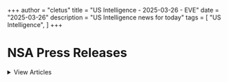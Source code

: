 +++ 
author = "cletus"
title = "US Intelligence - 2025-03-26 - EVE"
date = "2025-03-26"
description = "US Intelligence news for today"
tags = [
    "US Intelligence",
]
+++

# NSA Press Releases

<details>
<summary>View Articles</summary>
<br>

<input type='checkbox' name='article_1' value='https://www.nsa.gov/Press-Room/Press-Releases-Statements/' /> 1 - <a href='https://www.google.com/search?q=www.nsa.gov+Central+Intelligence+AgencyCentral+Intelligence+Agency' target='_blank' rel='noopener noreferrer'>Search - </a> <a href='https://12ft.io/https://www.nsa.gov/Press-Room/Press-Releases-Statements/' target='_blank' rel='noopener noreferrer'>Central Intelligence AgencyCentral Intelligence Agency</a><br>

<input type='checkbox' name='article_2' value='https://www.nsa.gov/Press-Room/Press-Releases-Statements/stories/story/dcia-welcomes-liz-lyons-as-director-of-public-affairs/' /> 2 - <a href='https://www.google.com/search?q=www.nsa.gov+DCIA+Welcomes+Liz+Lyons+as+Director+of+Public+AffairsPublished+February+18%2C+2025' target='_blank' rel='noopener noreferrer'>Search - </a> <a href='https://12ft.io/https://www.nsa.gov/Press-Room/Press-Releases-Statements/stories/story/dcia-welcomes-liz-lyons-as-director-of-public-affairs/' target='_blank' rel='noopener noreferrer'>DCIA Welcomes Liz Lyons as Director of Public AffairsPublished February 18, 2025</a><br>

<input type='checkbox' name='article_3' value='https://www.nsa.gov/Press-Room/Press-Releases-Statements/stories/story/michael-ellis-sworn-in-as-cia-deputy-director/' /> 3 - <a href='https://www.google.com/search?q=www.nsa.gov+Michael+Ellis+Sworn+in+as+CIA+Deputy+DirectorPublished+February+10%2C+2025' target='_blank' rel='noopener noreferrer'>Search - </a> <a href='https://12ft.io/https://www.nsa.gov/Press-Room/Press-Releases-Statements/stories/story/michael-ellis-sworn-in-as-cia-deputy-director/' target='_blank' rel='noopener noreferrer'>Michael Ellis Sworn in as CIA Deputy DirectorPublished February 10, 2025</a><br>

<input type='checkbox' name='article_4' value='https://www.nsa.gov/Press-Room/Press-Releases-Statements/stories/story/john-ratcliffe-sworn-in-as-cia-director/' /> 4 - <a href='https://www.google.com/search?q=www.nsa.gov+John+Ratcliffe+Sworn+in+as+CIA+DirectorPublished+January+23%2C+2025' target='_blank' rel='noopener noreferrer'>Search - </a> <a href='https://12ft.io/https://www.nsa.gov/Press-Room/Press-Releases-Statements/stories/story/john-ratcliffe-sworn-in-as-cia-director/' target='_blank' rel='noopener noreferrer'>John Ratcliffe Sworn in as CIA DirectorPublished January 23, 2025</a><br>

<input type='checkbox' name='article_5' value='https://www.nsa.gov/Press-Room/Press-Releases-Statements/stories/story/statement-by-director-burns-on-passing-of-president-carter/' /> 5 - <a href='https://www.google.com/search?q=www.nsa.gov+Statement+by+William+J.+Burns+on+Passing+of+President+Jimmy+CarterPublished+December+29%2C+2024' target='_blank' rel='noopener noreferrer'>Search - </a> <a href='https://12ft.io/https://www.nsa.gov/Press-Room/Press-Releases-Statements/stories/story/statement-by-director-burns-on-passing-of-president-carter/' target='_blank' rel='noopener noreferrer'>Statement by William J. Burns on Passing of President Jimmy CarterPublished December 29, 2024</a><br>

<input type='checkbox' name='article_6' value='https://www.nsa.gov/Press-Room/Press-Releases-Statements/stories/story/cia-posts-instructions-in-mandarin-korean-and-farsi-on-how-to-securely-contact-cia/' /> 6 - <a href='https://www.google.com/search?q=www.nsa.gov+CIA+Posts+Instructions+in+Mandarin%2C+Korean%2C+and+Farsi+on+How+to+Securely+Contact+CIAPublished+October+2%2C+2024' target='_blank' rel='noopener noreferrer'>Search - </a> <a href='https://12ft.io/https://www.nsa.gov/Press-Room/Press-Releases-Statements/stories/story/cia-posts-instructions-in-mandarin-korean-and-farsi-on-how-to-securely-contact-cia/' target='_blank' rel='noopener noreferrer'>CIA Posts Instructions in Mandarin, Korean, and Farsi on How to Securely Contact CIAPublished October 2, 2024</a><br>

<input type='checkbox' name='article_7' value='https://www.nsa.gov/Press-Room/Press-Releases-Statements/stories/story/cia-strengthening-response-to-reports-of-sexual-assault-and-sexual-harassment/' /> 7 - <a href='https://www.google.com/search?q=www.nsa.gov+CIA+Strengthening+Response+to+Reports+of+Sexual+Assault+and+Sexual+HarassmentPublished+July+2%2C+2024' target='_blank' rel='noopener noreferrer'>Search - </a> <a href='https://12ft.io/https://www.nsa.gov/Press-Room/Press-Releases-Statements/stories/story/cia-strengthening-response-to-reports-of-sexual-assault-and-sexual-harassment/' target='_blank' rel='noopener noreferrer'>CIA Strengthening Response to Reports of Sexual Assault and Sexual HarassmentPublished July 2, 2024</a><br>

<input type='checkbox' name='article_8' value='https://www.nsa.gov/Press-Room/Press-Releases-Statements/stories/story/cia-honors-fallen-officers-in-annual-ceremony-05-17-2024/' /> 8 - <a href='https://www.google.com/search?q=www.nsa.gov+CIA+Honors+Fallen+Officers+in+Annual+Ceremony+Marking+the+50th+Anniversary+of+the+Memorial+Wall%C3%A2%C2%80%C2%99s+DedicationPublished+May+17%2C+2024' target='_blank' rel='noopener noreferrer'>Search - </a> <a href='https://12ft.io/https://www.nsa.gov/Press-Room/Press-Releases-Statements/stories/story/cia-honors-fallen-officers-in-annual-ceremony-05-17-2024/' target='_blank' rel='noopener noreferrer'>CIA Honors Fallen Officers in Annual Ceremony Marking the 50th Anniversary of the Memorial Wallâs DedicationPublished May 17, 2024</a><br>

<input type='checkbox' name='article_9' value='https://www.nsa.gov/Press-Room/Press-Releases-Statements/stories/story/ic-osint-strategy-rollout/' /> 9 - <a href='https://www.google.com/search?q=www.nsa.gov+IC+OSINT+Strategy+RolloutPublished+March+8%2C+2024' target='_blank' rel='noopener noreferrer'>Search - </a> <a href='https://12ft.io/https://www.nsa.gov/Press-Room/Press-Releases-Statements/stories/story/ic-osint-strategy-rollout/' target='_blank' rel='noopener noreferrer'>IC OSINT Strategy RolloutPublished March 8, 2024</a><br>

<input type='checkbox' name='article_10' value='https://www.nsa.gov/Press-Room/Press-Releases-Statements/stories/story/cia-showcases-tech-business-and-career-opportunities-at-sxsw/' /> 10 - <a href='https://www.google.com/search?q=www.nsa.gov+CIA+Showcases+Tech%2C+Business%2C+and+Career+Opportunities+at+SXSWPublished+March+7%2C+2024' target='_blank' rel='noopener noreferrer'>Search - </a> <a href='https://12ft.io/https://www.nsa.gov/Press-Room/Press-Releases-Statements/stories/story/cia-showcases-tech-business-and-career-opportunities-at-sxsw/' target='_blank' rel='noopener noreferrer'>CIA Showcases Tech, Business, and Career Opportunities at SXSWPublished March 7, 2024</a><br>

<input type='checkbox' name='article_11' value='https://www.nsa.gov/Press-Room/Press-Releases-Statements/stories/story/cia-names-juliane-gallina-as-deputy-director-for-digital-innovation/' /> 11 - <a href='https://www.google.com/search?q=www.nsa.gov+CIA+Names+Juliane+Gallina+as+Deputy+Director+for+Digital+InnovationPublished+February+7%2C+2024' target='_blank' rel='noopener noreferrer'>Search - </a> <a href='https://12ft.io/https://www.nsa.gov/Press-Room/Press-Releases-Statements/stories/story/cia-names-juliane-gallina-as-deputy-director-for-digital-innovation/' target='_blank' rel='noopener noreferrer'>CIA Names Juliane Gallina as Deputy Director for Digital InnovationPublished February 7, 2024</a><br>

<input type='checkbox' name='article_12' value='https://www.nsa.gov/Press-Room/Press-Releases-Statements/stories/story/statement-by-william-j-burns-on-the-passing-of-senator-dianne-feinstein/' /> 12 - <a href='https://www.google.com/search?q=www.nsa.gov+Statement+by+William+J.+Burns+on+the+Passing+of+Senator+Dianne+FeinsteinPublished+September+29%2C+2023' target='_blank' rel='noopener noreferrer'>Search - </a> <a href='https://12ft.io/https://www.nsa.gov/Press-Room/Press-Releases-Statements/stories/story/statement-by-william-j-burns-on-the-passing-of-senator-dianne-feinstein/' target='_blank' rel='noopener noreferrer'>Statement by William J. Burns on the Passing of Senator Dianne FeinsteinPublished September 29, 2023</a><br>

<input type='checkbox' name='article_13' value='https://www.nsa.gov/Press-Room/Press-Releases-Statements/stories/story/statement-by-cia-director-william-j-burns-on-invitation-to-join-cabinet/' /> 13 - <a href='https://www.google.com/search?q=www.nsa.gov+Statement+By+CIA+Director+William+J.+Burns+on+Invitation+to+Join+CabinetPublished+July+21%2C+2023' target='_blank' rel='noopener noreferrer'>Search - </a> <a href='https://12ft.io/https://www.nsa.gov/Press-Room/Press-Releases-Statements/stories/story/statement-by-cia-director-william-j-burns-on-invitation-to-join-cabinet/' target='_blank' rel='noopener noreferrer'>Statement By CIA Director William J. Burns on Invitation to Join CabinetPublished July 21, 2023</a><br>

<input type='checkbox' name='article_14' value='https://www.nsa.gov/Press-Room/Press-Releases-Statements/resources/csi/' /> 14 - <a href='https://www.google.com/search?q=www.nsa.gov+Center+for+the+Study+of+Intelligence+%28CSI%29' target='_blank' rel='noopener noreferrer'>Search - </a> <a href='https://12ft.io/https://www.nsa.gov/Press-Room/Press-Releases-Statements/resources/csi/' target='_blank' rel='noopener noreferrer'>Center for the Study of Intelligence (CSI)</a><br>

<input type='checkbox' name='article_15' value='https://www.nsa.gov/Press-Room/Press-Releases-Statements/identify-and-arrest/287g' /> 15 - <a href='https://www.google.com/search?q=www.nsa.gov+Immigration+Authority+Delegation+Program+287%28g%29' target='_blank' rel='noopener noreferrer'>Search - </a> <a href='https://12ft.io/https://www.nsa.gov/Press-Room/Press-Releases-Statements/identify-and-arrest/287g' target='_blank' rel='noopener noreferrer'>Immigration Authority Delegation Program 287(g)</a><br>

<input type='checkbox' name='article_16' value='https://www.nsa.gov/Press-Room/Press-Releases-Statements/check-in' /> 16 - <a href='https://www.google.com/search?q=www.nsa.gov+Learn+more+abouthow+to+check+inwith+a+localICE+office' target='_blank' rel='noopener noreferrer'>Search - </a> <a href='https://12ft.io/https://www.nsa.gov/Press-Room/Press-Releases-Statements/check-in' target='_blank' rel='noopener noreferrer'>Learn more abouthow to check inwith a localICE office</a><br>

<input type='checkbox' name='article_17' value='https://www.nsa.gov/Press-Room/Press-Releases-Statements/about-ice/hsi/priorities/upholding-fairness-in-global-trade' /> 17 - <a href='https://www.google.com/search?q=www.nsa.gov+Upholding+Fairness+in+Global+Trade' target='_blank' rel='noopener noreferrer'>Search - </a> <a href='https://12ft.io/https://www.nsa.gov/Press-Room/Press-Releases-Statements/about-ice/hsi/priorities/upholding-fairness-in-global-trade' target='_blank' rel='noopener noreferrer'>Upholding Fairness in Global Trade</a><br>

<input type='checkbox' name='article_18' value='https://www.nsa.gov/Press-Room/Press-Releases-Statements/news/releases/ice-boston-arrests-lebanese-alien-charged-assault-battery-sex-crime-massachusetts' /> 18 - <a href='https://www.google.com/search?q=www.nsa.gov+ICE+Boston+arrests+Lebanese+alien+charged+with+assault%2C+battery%2C+sex+crime+in+Massachusetts' target='_blank' rel='noopener noreferrer'>Search - </a> <a href='https://12ft.io/https://www.nsa.gov/Press-Room/Press-Releases-Statements/news/releases/ice-boston-arrests-lebanese-alien-charged-assault-battery-sex-crime-massachusetts' target='_blank' rel='noopener noreferrer'>ICE Boston arrests Lebanese alien charged with assault, battery, sex crime in Massachusetts</a><br>

<input type='checkbox' name='article_19' value='https://www.nsa.gov/Press-Room/Press-Releases-Statements/news/releases/ice-arrests-chinese-national-convicted-illegally-acting-agent-foreign-government' /> 19 - <a href='https://www.google.com/search?q=www.nsa.gov+ICE+arrests+Chinese+national+convicted+of+illegally+acting+as+agent+of+foreign+government' target='_blank' rel='noopener noreferrer'>Search - </a> <a href='https://12ft.io/https://www.nsa.gov/Press-Room/Press-Releases-Statements/news/releases/ice-arrests-chinese-national-convicted-illegally-acting-agent-foreign-government' target='_blank' rel='noopener noreferrer'>ICE arrests Chinese national convicted of illegally acting as agent of foreign government</a><br>

<input type='checkbox' name='article_20' value='https://www.nsa.gov/Press-Room/Press-Releases-Statements/news/releases/ice-arrests-brazilian-national-convicted-drug-trafficking-home-country' /> 20 - <a href='https://www.google.com/search?q=www.nsa.gov+ICE+arrests+Brazilian+national+convicted+of+drug+trafficking+in+home+country' target='_blank' rel='noopener noreferrer'>Search - </a> <a href='https://12ft.io/https://www.nsa.gov/Press-Room/Press-Releases-Statements/news/releases/ice-arrests-brazilian-national-convicted-drug-trafficking-home-country' target='_blank' rel='noopener noreferrer'>ICE arrests Brazilian national convicted of drug trafficking in home country</a><br>

<input type='checkbox' name='article_21' value='https://www.nsa.gov/Press-Room/Press-Releases-Statements/news/releases/ice-newark-investigation-leads-conviction-pennsylvania-man-conspiring-distribute' /> 21 - <a href='https://www.google.com/search?q=www.nsa.gov+ICE+Newark+investigation+leads+to+conviction+of+Pennsylvania+man+for+conspiring+to+distribute+cocaine' target='_blank' rel='noopener noreferrer'>Search - </a> <a href='https://12ft.io/https://www.nsa.gov/Press-Room/Press-Releases-Statements/news/releases/ice-newark-investigation-leads-conviction-pennsylvania-man-conspiring-distribute' target='_blank' rel='noopener noreferrer'>ICE Newark investigation leads to conviction of Pennsylvania man for conspiring to distribute cocaine</a><br>

<input type='checkbox' name='article_22' value='https://www.nsa.gov/Press-Room/Press-Releases-Statements/news/releases/ice-partners-rapid-response-locate-suspect-newark-airport-attempting-flee-us' /> 22 - <a href='https://www.google.com/search?q=www.nsa.gov+ICE%2C+partners%E2%80%99+rapid+response+locate+suspect+at+Newark+airport+attempting+to+flee+the+US' target='_blank' rel='noopener noreferrer'>Search - </a> <a href='https://12ft.io/https://www.nsa.gov/Press-Room/Press-Releases-Statements/news/releases/ice-partners-rapid-response-locate-suspect-newark-airport-attempting-flee-us' target='_blank' rel='noopener noreferrer'>ICE, partners’ rapid response locate suspect at Newark airport attempting to flee the US</a><br>

<input type='checkbox' name='article_23' value='https://www.nsa.gov/Press-Room/Press-Releases-Statements/news/releases/driver-second-human-smuggling-vehicle-involved-2021-southwest-texas-incident' /> 23 - <a href='https://www.google.com/search?q=www.nsa.gov+Driver+of+second+human+smuggling+vehicle+involved+in+2021+Southwest+Texas+incident+sentenced+to+10+years+in+federal+prison+following+ICE+Del+Rio+and+federal+partner+investigation' target='_blank' rel='noopener noreferrer'>Search - </a> <a href='https://12ft.io/https://www.nsa.gov/Press-Room/Press-Releases-Statements/news/releases/driver-second-human-smuggling-vehicle-involved-2021-southwest-texas-incident' target='_blank' rel='noopener noreferrer'>Driver of second human smuggling vehicle involved in 2021 Southwest Texas incident sentenced to 10 years in federal prison following ICE Del Rio and federal partner investigation</a><br>

<input type='checkbox' name='article_24' value='https://www.nsa.gov/Press-Room/Press-Releases-Statements/news/releases/ice-arrests-brazilian-national-selling-fake-social-security-cards-and-green-cards' /> 24 - <a href='https://www.google.com/search?q=www.nsa.gov+ICE+arrests+Brazilian+national+for+selling+fake+Social+Security+cards+and+green+cards' target='_blank' rel='noopener noreferrer'>Search - </a> <a href='https://12ft.io/https://www.nsa.gov/Press-Room/Press-Releases-Statements/news/releases/ice-arrests-brazilian-national-selling-fake-social-security-cards-and-green-cards' target='_blank' rel='noopener noreferrer'>ICE arrests Brazilian national for selling fake Social Security cards and green cards</a><br>

<input type='checkbox' name='article_25' value='https://www.nsa.gov/Press-Room/Press-Releases-Statements/news/releases/ice-san-franciso-and-partners-take-transnational-criminal-streets-california' /> 25 - <a href='https://www.google.com/search?q=www.nsa.gov+ICE+San+Franciso+and+partners+take+transnational+criminal+off+the+streets+in+California' target='_blank' rel='noopener noreferrer'>Search - </a> <a href='https://12ft.io/https://www.nsa.gov/Press-Room/Press-Releases-Statements/news/releases/ice-san-franciso-and-partners-take-transnational-criminal-streets-california' target='_blank' rel='noopener noreferrer'>ICE San Franciso and partners take transnational criminal off the streets in California</a><br>

<input type='checkbox' name='article_26' value='https://www.nsa.gov/Press-Room/Press-Releases-Statements/news/releases/dhs-ice-and-interagency-enforcement-arrest-and-extradite-honduran-criminal-alien' /> 26 - <a href='https://www.google.com/search?q=www.nsa.gov+DHS%2C+ICE%2C+and+interagency+enforcement+arrest+and+extradite+Honduran+criminal+alien' target='_blank' rel='noopener noreferrer'>Search - </a> <a href='https://12ft.io/https://www.nsa.gov/Press-Room/Press-Releases-Statements/news/releases/dhs-ice-and-interagency-enforcement-arrest-and-extradite-honduran-criminal-alien' target='_blank' rel='noopener noreferrer'>DHS, ICE, and interagency enforcement arrest and extradite Honduran criminal alien</a><br>

<input type='checkbox' name='article_27' value='https://www.nsa.gov/Press-Room/Press-Releases-Statements/news/releases/ice-law-enforcement-partners-arrest-370-alien-offenders-during-enhanced-operation' /> 27 - <a href='https://www.google.com/search?q=www.nsa.gov+ICE%2C+law+enforcement+partners+arrest+370+alien+offenders+during+enhanced+operation+in+Massachusetts' target='_blank' rel='noopener noreferrer'>Search - </a> <a href='https://12ft.io/https://www.nsa.gov/Press-Room/Press-Releases-Statements/news/releases/ice-law-enforcement-partners-arrest-370-alien-offenders-during-enhanced-operation' target='_blank' rel='noopener noreferrer'>ICE, law enforcement partners arrest 370 alien offenders during enhanced operation in Massachusetts</a><br>

<input type='checkbox' name='article_28' value='https://www.nsa.gov/Press-Room/Press-Releases-Statements/news/releases/ice-federal-partner-investigation-results-2-men-convicted-1-extradited-guatemala-role' /> 28 - <a href='https://www.google.com/search?q=www.nsa.gov+ICE%2C+federal+partner+investigation+results+in+2+men+convicted%2C+1+extradited+from+Guatemala+for+role+in+2022+San+Antonio+alien+smuggling+mass+casualty+incident' target='_blank' rel='noopener noreferrer'>Search - </a> <a href='https://12ft.io/https://www.nsa.gov/Press-Room/Press-Releases-Statements/news/releases/ice-federal-partner-investigation-results-2-men-convicted-1-extradited-guatemala-role' target='_blank' rel='noopener noreferrer'>ICE, federal partner investigation results in 2 men convicted, 1 extradited from Guatemala for role in 2022 San Antonio alien smuggling mass casualty incident</a><br>

<input type='checkbox' name='article_29' value='https://www.nsa.gov/Press-Room/Press-Releases-Statements/news/releases/ice-joins-us-department-treasury-announcing-sanctions-against-mexico-based' /> 29 - <a href='https://www.google.com/search?q=www.nsa.gov+ICE+joins+US+Department+of+the+Treasury+in+announcing+sanctions+against+Mexico-based+transnational+criminal+organization+leader+responsible+for+smuggling+migrants+into+the+US' target='_blank' rel='noopener noreferrer'>Search - </a> <a href='https://12ft.io/https://www.nsa.gov/Press-Room/Press-Releases-Statements/news/releases/ice-joins-us-department-treasury-announcing-sanctions-against-mexico-based' target='_blank' rel='noopener noreferrer'>ICE joins US Department of the Treasury in announcing sanctions against Mexico-based transnational criminal organization leader responsible for smuggling migrants into the US</a><br>

<input type='checkbox' name='article_30' value='https://www.nsa.gov/Press-Room/Press-Releases-Statements/news/releases/ice-chicago-removes-criminal-alien-wanted-rape-guatemala' /> 30 - <a href='https://www.google.com/search?q=www.nsa.gov+ICE+Chicago+removes+criminal+alien+wanted+for+rape+in+Guatemala' target='_blank' rel='noopener noreferrer'>Search - </a> <a href='https://12ft.io/https://www.nsa.gov/Press-Room/Press-Releases-Statements/news/releases/ice-chicago-removes-criminal-alien-wanted-rape-guatemala' target='_blank' rel='noopener noreferrer'>ICE Chicago removes criminal alien wanted for rape in Guatemala</a><br>

<input type='checkbox' name='article_31' value='https://www.nsa.gov/Press-Room/Press-Releases-Statements/news/releases/former-city-commissioner-west-covina-california-sentenced-child-exploitation' /> 31 - <a href='https://www.google.com/search?q=www.nsa.gov+Former+city+commissioner+for+West+Covina%2C+California+sentenced+for+child+exploitation+violations%2C+following+ICE+investigation' target='_blank' rel='noopener noreferrer'>Search - </a> <a href='https://12ft.io/https://www.nsa.gov/Press-Room/Press-Releases-Statements/news/releases/former-city-commissioner-west-covina-california-sentenced-child-exploitation' target='_blank' rel='noopener noreferrer'>Former city commissioner for West Covina, California sentenced for child exploitation violations, following ICE investigation</a><br>

<input type='checkbox' name='article_32' value='https://www.nsa.gov/Press-Room/Press-Releases-Statements/news/releases/ice-irs-investigation-results-federal-prison-sentences' /> 32 - <a href='https://www.google.com/search?q=www.nsa.gov+ICE%2C+IRS+investigation+results+in+federal+prison+sentences' target='_blank' rel='noopener noreferrer'>Search - </a> <a href='https://12ft.io/https://www.nsa.gov/Press-Room/Press-Releases-Statements/news/releases/ice-irs-investigation-results-federal-prison-sentences' target='_blank' rel='noopener noreferrer'>ICE, IRS investigation results in federal prison sentences</a><br>

<input type='checkbox' name='article_33' value='https://www.nsa.gov/Press-Room/Press-Releases-Statements/news/releases/ice-boston-arrests-ugandan-alien-charged-massachusetts-assault-battery-pregnant' /> 33 - <a href='https://www.google.com/search?q=www.nsa.gov+ICE+Boston+arrests+Ugandan+alien+charged+in+Massachusetts+with+assault%2C+battery+on+pregnant+victim' target='_blank' rel='noopener noreferrer'>Search - </a> <a href='https://12ft.io/https://www.nsa.gov/Press-Room/Press-Releases-Statements/news/releases/ice-boston-arrests-ugandan-alien-charged-massachusetts-assault-battery-pregnant' target='_blank' rel='noopener noreferrer'>ICE Boston arrests Ugandan alien charged in Massachusetts with assault, battery on pregnant victim</a><br>

<input type='checkbox' name='article_34' value='https://www.nsa.gov/Press-Room/Press-Releases-Statements/news/releases/ice-san-francisco-federal-partners-target-transnational-criminal-organizations-major' /> 34 - <a href='https://www.google.com/search?q=www.nsa.gov+ICE+San+Francisco%2C+federal+partners+target+transnational+criminal+organizations+in+major+enforcement+action' target='_blank' rel='noopener noreferrer'>Search - </a> <a href='https://12ft.io/https://www.nsa.gov/Press-Room/Press-Releases-Statements/news/releases/ice-san-francisco-federal-partners-target-transnational-criminal-organizations-major' target='_blank' rel='noopener noreferrer'>ICE San Francisco, federal partners target transnational criminal organizations in major enforcement action</a><br>

<input type='checkbox' name='article_35' value='https://www.nsa.gov/Press-Room/Press-Releases-Statements/news/releases/ice-buffalo-arrests-paisas-gang-member-mexico' /> 35 - <a href='https://www.google.com/search?q=www.nsa.gov+ICE+Buffalo+arrests+Paisas+gang+member+from+Mexico' target='_blank' rel='noopener noreferrer'>Search - </a> <a href='https://12ft.io/https://www.nsa.gov/Press-Room/Press-Releases-Statements/news/releases/ice-buffalo-arrests-paisas-gang-member-mexico' target='_blank' rel='noopener noreferrer'>ICE Buffalo arrests Paisas gang member from Mexico</a><br>

<input type='checkbox' name='article_36' value='https://www.nsa.gov/Press-Room/Press-Releases-Statements/news/releases/ice-arrests-accused-child-rapist-state-college' /> 36 - <a href='https://www.google.com/search?q=www.nsa.gov+ICE+arrests+accused+child+rapist+in+State+College' target='_blank' rel='noopener noreferrer'>Search - </a> <a href='https://12ft.io/https://www.nsa.gov/Press-Room/Press-Releases-Statements/news/releases/ice-arrests-accused-child-rapist-state-college' target='_blank' rel='noopener noreferrer'>ICE arrests accused child rapist in State College</a><br>

<input type='checkbox' name='article_37' value='https://www.nsa.gov/Press-Room/Press-Releases-Statements/news/releases/ice-boston-arrests-fugitive-wanted-brazil-manslaughter' /> 37 - <a href='https://www.google.com/search?q=www.nsa.gov+ICE+Boston+arrests+fugitive+wanted+in+Brazil+for+manslaughter' target='_blank' rel='noopener noreferrer'>Search - </a> <a href='https://12ft.io/https://www.nsa.gov/Press-Room/Press-Releases-Statements/news/releases/ice-boston-arrests-fugitive-wanted-brazil-manslaughter' target='_blank' rel='noopener noreferrer'>ICE Boston arrests fugitive wanted in Brazil for manslaughter</a><br>

<input type='checkbox' name='article_38' value='https://www.nsa.gov/Press-Room/Press-Releases-Statements/news/releases/ice-houston-removes-previously-deported-criminal-alien-mexico-convicted-manslaughter' /> 38 - <a href='https://www.google.com/search?q=www.nsa.gov+ICE+Houston+removes+previously+deported+criminal+alien+to+Mexico+convicted+of+manslaughter' target='_blank' rel='noopener noreferrer'>Search - </a> <a href='https://12ft.io/https://www.nsa.gov/Press-Room/Press-Releases-Statements/news/releases/ice-houston-removes-previously-deported-criminal-alien-mexico-convicted-manslaughter' target='_blank' rel='noopener noreferrer'>ICE Houston removes previously deported criminal alien to Mexico convicted of manslaughter</a><br>

<input type='checkbox' name='article_39' value='https://www.nsa.gov/Press-Room/Press-Releases-Statements/news/releases/ice-arrests-81-illegal-aliens-part-joint-federal-law-enforcement-operation-kentucky' /> 39 - <a href='https://www.google.com/search?q=www.nsa.gov+ICE+arrests+81+illegal+aliens+as+part+of+joint+federal+law+enforcement+operation+in+Kentucky%2C+of+which+25+also+charged+with+felony+criminal+offenses' target='_blank' rel='noopener noreferrer'>Search - </a> <a href='https://12ft.io/https://www.nsa.gov/Press-Room/Press-Releases-Statements/news/releases/ice-arrests-81-illegal-aliens-part-joint-federal-law-enforcement-operation-kentucky' target='_blank' rel='noopener noreferrer'>ICE arrests 81 illegal aliens as part of joint federal law enforcement operation in Kentucky, of which 25 also charged with felony criminal offenses</a><br>

<input type='checkbox' name='article_40' value='https://www.nsa.gov/Press-Room/Press-Releases-Statements/news/releases/indian-man-residing-california-sentenced-prison-scheme-smuggle-aliens-us-following' /> 40 - <a href='https://www.google.com/search?q=www.nsa.gov+Indian+man+residing+in+California+sentenced+to+prison+for+scheme+to+smuggle+aliens+into+the+US%2C+following+ICE%2C+USBP+investigation' target='_blank' rel='noopener noreferrer'>Search - </a> <a href='https://12ft.io/https://www.nsa.gov/Press-Room/Press-Releases-Statements/news/releases/indian-man-residing-california-sentenced-prison-scheme-smuggle-aliens-us-following' target='_blank' rel='noopener noreferrer'>Indian man residing in California sentenced to prison for scheme to smuggle aliens into the US, following ICE, USBP investigation</a><br>

<input type='checkbox' name='article_41' value='https://www.nsa.gov/Press-Room/Press-Releases-Statements/news/releases/ice-arrests-31-illegal-aliens-3-charged-criminal-activity' /> 41 - <a href='https://www.google.com/search?q=www.nsa.gov+ICE+arrests+31+illegal+aliens%2C+3+charged+for+criminal+activity' target='_blank' rel='noopener noreferrer'>Search - </a> <a href='https://12ft.io/https://www.nsa.gov/Press-Room/Press-Releases-Statements/news/releases/ice-arrests-31-illegal-aliens-3-charged-criminal-activity' target='_blank' rel='noopener noreferrer'>ICE arrests 31 illegal aliens, 3 charged for criminal activity</a><br>

<input type='checkbox' name='article_42' value='https://www.nsa.gov/Press-Room/Press-Releases-Statements/news/releases/ice-law-enforcement-partners-arrest-24-illegal-criminal-alien-offenders-during' /> 42 - <a href='https://www.google.com/search?q=www.nsa.gov+ICE%2C+law+enforcement+partners+arrest+24+illegal+criminal+alien+offenders+during+Charlotte+enforcement+operation' target='_blank' rel='noopener noreferrer'>Search - </a> <a href='https://12ft.io/https://www.nsa.gov/Press-Room/Press-Releases-Statements/news/releases/ice-law-enforcement-partners-arrest-24-illegal-criminal-alien-offenders-during' target='_blank' rel='noopener noreferrer'>ICE, law enforcement partners arrest 24 illegal criminal alien offenders during Charlotte enforcement operation</a><br>

<input type='checkbox' name='article_43' value='https://www.nsa.gov/Press-Room/Press-Releases-Statements/multimedia#useGuide' /> 43 - <a href='https://www.google.com/search?q=www.nsa.gov+Information+on+Photo%2C+Video+and+Audio+Use+Guidelines' target='_blank' rel='noopener noreferrer'>Search - </a> <a href='https://12ft.io/https://www.nsa.gov/Press-Room/Press-Releases-Statements/multimedia#useGuide' target='_blank' rel='noopener noreferrer'>Information on Photo, Video and Audio Use Guidelines</a><br>

<input type='checkbox' name='article_44' value='https://www.nsa.gov/Press-Room/Press-Releases-Statements/arson/advanced-fire-and-arson-training-complex' /> 44 - <a href='https://www.google.com/search?q=www.nsa.gov+Certified+fire+and+arson+training' target='_blank' rel='noopener noreferrer'>Search - </a> <a href='https://12ft.io/https://www.nsa.gov/Press-Room/Press-Releases-Statements/arson/advanced-fire-and-arson-training-complex' target='_blank' rel='noopener noreferrer'>Certified fire and arson training</a><br>

<input type='checkbox' name='article_45' value='https://www.nsa.gov/Press-Room/Press-Releases-Statements/alcohol-tobacco/prevent-all-cigarette-trafficking-pact-act' /> 45 - <a href='https://www.google.com/search?q=www.nsa.gov+Prevent+all+cigarette+trafficking+%28PACT%29+act' target='_blank' rel='noopener noreferrer'>Search - </a> <a href='https://12ft.io/https://www.nsa.gov/Press-Room/Press-Releases-Statements/alcohol-tobacco/prevent-all-cigarette-trafficking-pact-act' target='_blank' rel='noopener noreferrer'>Prevent all cigarette trafficking (PACT) act</a><br>

<input type='checkbox' name='article_46' value='https://www.nsa.gov/Press-Room/Press-Releases-Statements/alcohol-tobacco/prevent-all-cigarette-trafficking-pact-act/tobacco-sellers-reporting-shipping-and-tax-compliance-requirements' /> 46 - <a href='https://www.google.com/search?q=www.nsa.gov+Reporting%2C+shipping+and+tax+compliance+requirements' target='_blank' rel='noopener noreferrer'>Search - </a> <a href='https://12ft.io/https://www.nsa.gov/Press-Room/Press-Releases-Statements/alcohol-tobacco/prevent-all-cigarette-trafficking-pact-act/tobacco-sellers-reporting-shipping-and-tax-compliance-requirements' target='_blank' rel='noopener noreferrer'>Reporting, shipping and tax compliance requirements</a><br>

<input type='checkbox' name='article_47' value='https://www.nsa.gov/Press-Room/Press-Releases-Statements/alcohol-tobacco/contraband-cigarette-trafficking-act' /> 47 - <a href='https://www.google.com/search?q=www.nsa.gov+Contraband+Cigarette+Trafficking+Act+%28CCTA%29' target='_blank' rel='noopener noreferrer'>Search - </a> <a href='https://12ft.io/https://www.nsa.gov/Press-Room/Press-Releases-Statements/alcohol-tobacco/contraband-cigarette-trafficking-act' target='_blank' rel='noopener noreferrer'>Contraband Cigarette Trafficking Act (CCTA)</a><br>

<input type='checkbox' name='article_48' value='https://www.nsa.gov/Press-Room/Press-Releases-Statements/alcohol-tobacco/contraband-cigarette-trafficking-act/contraband-cigarette-trafficking-act-ccta-reporting-compliance-and-tax-requirements' /> 48 - <a href='https://www.google.com/search?q=www.nsa.gov+CCTA+Reporting%2C+Compliance+and+Tax+Requirements' target='_blank' rel='noopener noreferrer'>Search - </a> <a href='https://12ft.io/https://www.nsa.gov/Press-Room/Press-Releases-Statements/alcohol-tobacco/contraband-cigarette-trafficking-act/contraband-cigarette-trafficking-act-ccta-reporting-compliance-and-tax-requirements' target='_blank' rel='noopener noreferrer'>CCTA Reporting, Compliance and Tax Requirements</a><br>

</details>

